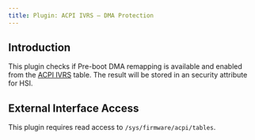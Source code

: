 ```yaml
---
title: Plugin: ACPI IVRS — DMA Protection
---
```


## Introduction

This plugin checks if Pre-boot DMA remapping is available and enabled from the [ACPI IVRS](http://support.amd.com/TechDocs/48882_IOMMU.pdf) table.
The result will be stored in an security attribute for HSI.

## External Interface Access

This plugin requires read access to `/sys/firmware/acpi/tables`.
